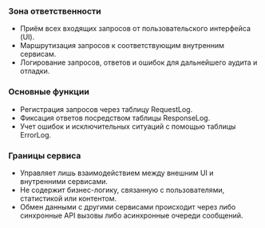 ### Зона ответственности
- Приём всех входящих запросов от пользовательского интерфейса (UI).
- Маршрутизация запросов к соответствующим внутренним сервисам.
- Логирование запросов, ответов и ошибок для дальнейшего аудита и отладки.

### Основные функции
- Регистрация запросов через таблицу RequestLog.
- Фиксация ответов посредством таблицы ResponseLog.
- Учет ошибок и исключительных ситуаций с помощью таблицы ErrorLog.

### Границы сервиса
- Управляет лишь взаимодействием между внешним UI и внутренними сервисами.
- Не содержит бизнес-логику, связанную с пользователями, статистикой или контентом.
- Обмен данными с другими сервисами происходит через либо синхронные API вызовы либо асинхронные очереди сообщений.
